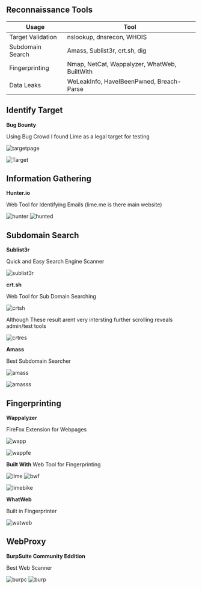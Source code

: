 **Reconnaissance Tools**
---
| Usage | Tool |
|-----------------|--------------------------------------------|
|Target Validation|nslookup, dnsrecon, WHOIS                   |
|Subdomain Search |Amass, Sublist3r, crt.sh, dig               | 
|Fingerprinting   |Nmap, NetCat, Wappalyzer, WhatWeb, BuiltWith|
|Data Leaks       |WeLeakInfo, HaveIBeenPwned, Breach-Parse    |

**Identify Target**
--
**Bug Bounty**

Using Bug Crowd I found Lime as a legal target for testing

![targetpage](https://user-images.githubusercontent.com/66635295/167045417-dcc30f7b-fca1-4dd4-abbc-ded8cf6706e7.png)

![Target](https://user-images.githubusercontent.com/66635295/167045040-d644645d-7aa2-48bd-903c-b0a870d7f379.png)



**Information Gathering**
--
**Hunter.io**

Web Tool for Identifying Emails (lime.me is there main website)

![hunter](https://user-images.githubusercontent.com/66635295/167033436-84a7e7e8-6a55-4c0e-a77b-50b5c5423ccf.png)
![hunted](https://user-images.githubusercontent.com/66635295/167045144-af87b8d8-0d1c-4e61-a031-c5329f3ec13e.png)


**Subdomain Search**
--
**Sublist3r**

Quick and Easy Search Engine Scanner

![sublist3r](https://user-images.githubusercontent.com/66635295/167046003-b6d9165c-75ec-4121-8ce9-d4d9490d61a7.png)


**crt.sh**

Web Tool for Sub Domain Searching

![crtsh](https://user-images.githubusercontent.com/66635295/167046423-e9b78df8-2ff7-49e6-9398-381ca7b8fd4e.png)

Although These result arent very intersting further scrolling reveals admin/test tools

![crtres](https://user-images.githubusercontent.com/66635295/167046580-f4fc7223-40ff-4e80-a2ec-a203323f16a0.png)

**Amass**

Best Subdomain Searcher

![amass](https://user-images.githubusercontent.com/66635295/167051198-d34d6a9e-7f7e-4366-b57d-d0379d1b50f7.png)

![amasss](https://user-images.githubusercontent.com/66635295/167051208-fe5d7e0f-e710-4967-954b-2ed74004e600.png)

**Fingerprinting**
--

**Wappalyzer**

FireFox Extension for Webpages 

![wapp](https://user-images.githubusercontent.com/66635295/167051502-49c3419a-ceaa-4384-bd61-0fbe11f2ab5e.png)

![wappfe](https://user-images.githubusercontent.com/66635295/167051603-fd50e60c-474d-4d00-a71f-1b632c9f9e26.png)

**Built With**
Web Tool for Fingerprinting 

![lime](https://user-images.githubusercontent.com/66635295/167052839-c0443e81-f594-41ca-a574-3ea8282e97ea.png)
![bwf](https://user-images.githubusercontent.com/66635295/167052761-8a4796f8-ee4d-4920-a835-b0651d59383f.png)

![limebike](https://user-images.githubusercontent.com/66635295/167052865-09ff288f-92bd-4b38-92aa-623956e803ab.png)

**WhatWeb**

Built in Fingerprinter

![watweb](https://user-images.githubusercontent.com/66635295/167053852-959911f0-f900-4b3c-be83-c67bf0a2d1f8.png)


**WebProxy**
--
**BurpSuite Community Eddition**

 Best Web Scanner

![burpc](https://user-images.githubusercontent.com/66635295/167054521-db691d40-4fc9-43b2-b16f-84aa65cb7713.png)
![burp](https://user-images.githubusercontent.com/66635295/167054524-1d272368-2f41-4973-9482-7fcf939484b0.png)




